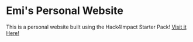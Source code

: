 # Emi's Personal Website

This is a personal website built using the Hack4Impact Starter Pack!
<You can add any description you want here.>
[Visit it Here!](https://e-dinh-6.github.io)

